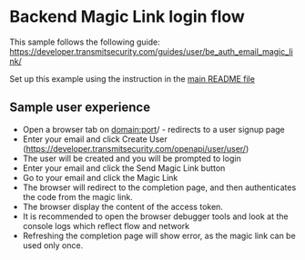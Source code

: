 # Backend Magic Link login flow

This sample follows the following guide:
https://developer.transmitsecurity.com/guides/user/be_auth_email_magic_link/

Set up this example using the instruction in the [main README file](../README.md)

## Sample user experience

- Open a browser tab on <domain:port>/ - redirects to a user signup page
- Enter your email and click Create User (https://developer.transmitsecurity.com/openapi/user/user/)
- The user will be created and you will be prompted to login
- Enter your email and click the Send Magic Link button
- Go to your email and click the Magic Link
- The browser will redirect to the completion page, and then authenticates the code from the magic
  link.
- The browser display the content of the access token.
- It is recommended to open the browser debugger tools and look at the console logs which reflect
  flow and network
- Refreshing the completion page will show error, as the magic link can be used only once.
